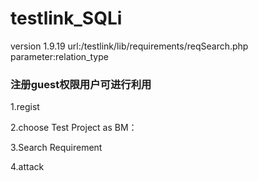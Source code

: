 # testlink_SQLi
version 1.9.19
url:/testlink/lib/requirements/reqSearch.php
parameter:relation_type
### 注册guest权限用户可进行利用
1.regist

2.choose Test Project as BM：

3.Search Requirement

4.attack

